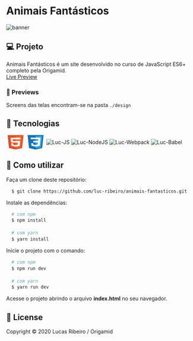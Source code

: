 # Animais Fantásticos

![banner](https://github.com/luc-ribeiro/animais-fantasticos/blob/master/design/mockup.gif?raw=true)

## 💻 Projeto
Animais Fantásticos é um site desenvolvido no curso de JavaScript ES6+ completo pela Origamid.
<br>
<a href="https://luc-ribeiro.github.io/animais-fantasticos/">Live Preview</a>

### 🔖 Previews

Screens das telas encontram-se na pasta `./design`

## 🚀 Tecnologias

<div style="display: inline_block">
	<img align="center" alt="Luc-HTML" height="40" width="50" src="https://raw.githubusercontent.com/devicons/devicon/master/icons/html5/html5-original.svg">
	<img align="center" alt="Luc-CSS" height="40" width="50" src="https://raw.githubusercontent.com/devicons/devicon/master/icons/css3/css3-original.svg">
 <img align="center" alt="Luc-JS" height="40" width="50"  src="https://cdn.jsdelivr.net/gh/devicons/devicon/icons/javascript/javascript-original.svg" />
 <img align="center" alt="Luc-NodeJS" height="40" width="50" src="https://cdn.jsdelivr.net/gh/devicons/devicon/icons/nodejs/nodejs-original.svg" />
 <img align="center" alt="Luc-Webpack" height="40" width="50" src="https://cdn.jsdelivr.net/gh/devicons/devicon/icons/webpack/webpack-plain-wordmark.svg" />
 <img  align="center" alt="Luc-Babel" height="40" width="50" src="https://cdn.jsdelivr.net/gh/devicons/devicon/icons/babel/babel-original.svg" />
</div>

## :page_facing_up: Como utilizar

Faça um clone deste repositório:

```sh
  $ git clone https://github.com/luc-ribeiro/animais-fantasticos.git
```

Instale as dependências:

```sh
  # com npm
  $ npm install

  # com yarn
  $ yarn install
```

Inicie o projeto com o comando:

```sh
  # com npm
  $ npm run dev

  # com yarn
  $ yarn run dev
```

Acesse o projeto abrindo o arquivo **index.html** no seu navegador.


## :memo: License

Copyright © 2020 Lucas Ribeiro / Origamid
